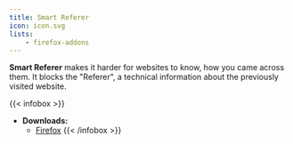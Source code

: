 ```yaml
---
title: Smart Referer
icon: icon.svg
lists:
    - firefox-addons
---
```


**Smart Referer** makes it harder for websites to know, how you came across them. It blocks the "Referer", a technical information about the previously visited website.

{{< infobox >}}
- **Downloads:**
    - [Firefox](https://addons.mozilla.org/de/firefox/addon/smart-referer/)
{{< /infobox >}}